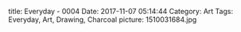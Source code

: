 title: Everyday - 0004
Date: 2017-11-07 05:14:44
Category: Art
Tags: Everyday, Art, Drawing, Charcoal
picture: 1510031684.jpg
